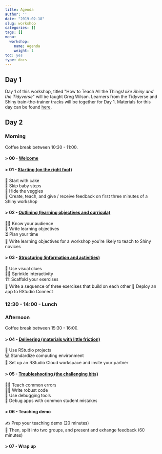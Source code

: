 ```yaml
---
title: Agenda
author: ''
date: "2019-02-18"
slug: workshop
categories: []
tags: []
menu:
  workshop:
    name: Agenda
    weight: 1
toc: yes
type: docs
---
```



## Day 1

Day 1 of this workshop, titled "How to Teach All the Things! *like Shiny and the Tidyverse*" will be taught Greg Wilson. Learners from the Tidyverse and Shiny train-the-trainer tracks will be together for Day 1. Materials for this day can be found [here](https://rstudio-education.github.io/teaching-workshop-2019-01/).

## Day 2

### Morning

Coffee break between 10:30 - 11:00.

#### > 00 - [Welcome](../../materials/00-welcome.pdf)

#### > 01 - [Starting (on the right foot)](../../materials/01-starting/01-starting.pdf)

🍰 Start with cake  
👶 Skip baby steps  
🥦 Hide the veggies  
🚩 Create, teach, and give / receive feedback on first three minutes of a Shiny workshop

#### > 02 - [Outlining (learning objectives and curricula)](../../materials/02-outlining/02-outlining.pdf)

👩‍💻 Know your audience  
🎯 Write learning objectives  
⏳ Plan your time  
🚩 Write learning objectives for a workshop you're likely to teach to Shiny novices

#### > 03 - [Structuring (information and activities)](../../materials/03-structuring/03-structuring.pdf)

🎨 Use visual clues  
🏃‍♀ Sprinkle interactivity  
🏗 Scaffold your exercises  
🚩 Write a sequence of three exercises that build on each other
🚩 Deploy an app to RStudio Connect

### 12:30 - 14:00 - Lunch

### Afternoon

Coffee break between 15:30 - 16:00.

#### > 04 - [Delivering (materials with little friction)](../../materials/04-delivering/04-delivering.pdf)

📂 Use RStudio projects  
💻 Standardize computing environment  
🚩 Set up an RStudio Cloud workspace and invite your partner

#### > 05 - [Troubleshooting (the challenging bits)](../../materials/05-troubleshooting/05-troubleshooting.pdf)

👩‍🏫 Teach common errors  
🧗‍♀️ Write robust code  
🐛 Use debugging tools  
🚩 Debug apps with common student mistakes

#### > 06 - Teaching demo

✍️ Prep your teaching demo (20 minutes)  
🎤 Then, split into two groups, and present and exhange feedback (60 minutes)  

#### > 07 - Wrap up
